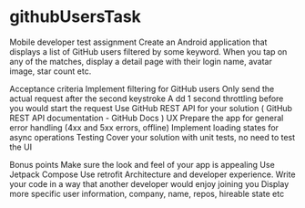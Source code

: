 # githubUsersTask
 
Mobile developer test assignment
Create an Android application that displays a list of GitHub users filtered by some keyword. When you tap on any of the matches, display a
detail page with their login name, avatar image, star count etc.


Acceptance criteria
    Implement filtering for GitHub users
        Only send the actual request after the second keystroke
        A dd 1 second throttling before you would start the request
    Use GitHub REST API for your solution ( GitHub REST API documentation - GitHub Docs )
    UX
        Prepare the app for general error handling (4xx and 5xx errors, offline)
        Implement loading states for async operations
    Testing
        Cover your solution with unit tests, no need to test the UI
        
        
Bonus points
    Make sure the look and feel of your app is appealing
    Use Jetpack Compose
    Use retrofit
    Architecture and developer experience. Write your code in a way that another developer would enjoy joining you
    Display more specific user information, company, name, repos, hireable state etc
